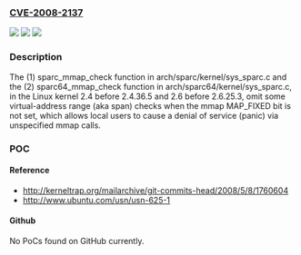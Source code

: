 ### [CVE-2008-2137](https://cve.mitre.org/cgi-bin/cvename.cgi?name=CVE-2008-2137)
![](https://img.shields.io/static/v1?label=Product&message=n%2Fa&color=blue)
![](https://img.shields.io/static/v1?label=Version&message=n%2Fa&color=blue)
![](https://img.shields.io/static/v1?label=Vulnerability&message=n%2Fa&color=brighgreen)

### Description

The (1) sparc_mmap_check function in arch/sparc/kernel/sys_sparc.c and the (2) sparc64_mmap_check function in arch/sparc64/kernel/sys_sparc.c, in the Linux kernel 2.4 before 2.4.36.5 and 2.6 before 2.6.25.3, omit some virtual-address range (aka span) checks when the mmap MAP_FIXED bit is not set, which allows local users to cause a denial of service (panic) via unspecified mmap calls.

### POC

#### Reference
- http://kerneltrap.org/mailarchive/git-commits-head/2008/5/8/1760604
- http://www.ubuntu.com/usn/usn-625-1

#### Github
No PoCs found on GitHub currently.

